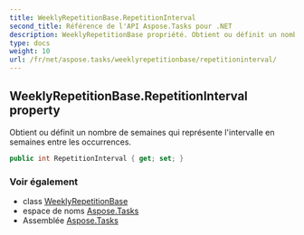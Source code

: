 ```yaml
---
title: WeeklyRepetitionBase.RepetitionInterval
second_title: Référence de l'API Aspose.Tasks pour .NET
description: WeeklyRepetitionBase propriété. Obtient ou définit un nombre de semaines qui représente lintervalle en semaines entre les occurrences.
type: docs
weight: 10
url: /fr/net/aspose.tasks/weeklyrepetitionbase/repetitioninterval/
---
```

## WeeklyRepetitionBase.RepetitionInterval property

Obtient ou définit un nombre de semaines qui représente l'intervalle en semaines entre les occurrences.

```csharp
public int RepetitionInterval { get; set; }
```

### Voir également

* class [WeeklyRepetitionBase](../)
* espace de noms [Aspose.Tasks](../../weeklyrepetitionbase/)
* Assemblée [Aspose.Tasks](../../../)



